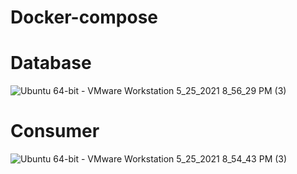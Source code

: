 # Docker-compose

# Database
![Ubuntu 64-bit - VMware Workstation 5_25_2021 8_56_29 PM (3)](https://user-images.githubusercontent.com/84364894/119502904-01a46c00-bd9d-11eb-8407-c37074e646a9.png)

# Consumer
![Ubuntu 64-bit - VMware Workstation 5_25_2021 8_54_43 PM (3)](https://user-images.githubusercontent.com/84364894/119502859-f6514080-bd9c-11eb-92cc-07e11e5ca9ac.png)
